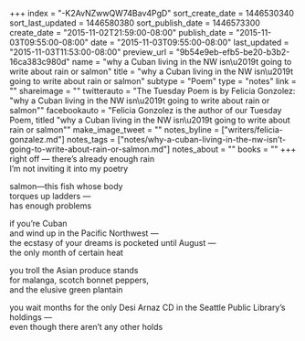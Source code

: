 +++
index = "-K2AvNZwwQW74Bav4PgD"
sort_create_date = 1446530340
sort_last_updated = 1446580380
sort_publish_date = 1446573300
create_date = "2015-11-02T21:59:00-08:00"
publish_date = "2015-11-03T09:55:00-08:00"
date = "2015-11-03T09:55:00-08:00"
last_updated = "2015-11-03T11:53:00-08:00"
preview_url = "9b54e9eb-efb5-be20-b3b2-16ca383c980d"
name = "why a Cuban living in the NW isn\u2019t going to write about rain or salmon"
title = "why a Cuban living in the NW isn\u2019t going to write about rain or salmon"
subtype = "Poem"
type = "notes"
link = ""
shareimage = ""
twitterauto = "The Tuesday Poem is by Felicia Gonzolez: \"why a Cuban living in the NW isn\u2019t going to write about rain or salmon\""
facebookauto = "Felicia Gonzolez is the author of our Tuesday Poem, titled \"why a Cuban living in the NW isn\u2019t going to write about rain or salmon\""
make_image_tweet = ""
notes_byline = ["writers/felicia-gonzalez.md"]
notes_tags = ["notes/why-a-cuban-living-in-the-nw-isn’t-going-to-write-about-rain-or-salmon.md"]
notes_about = ""
books = ""
+++
right off &mdash; there’s already enough rain<br>
I’m not inviting it into my poetry

salmon—this fish whose body<br>
torques up ladders  &mdash;<br>
has enough problems

if you’re Cuban<br>
and wind up in the Pacific Northwest  &mdash; <br>
the ecstasy of your dreams is pocketed until August  &mdash; <br>
the only month of certain heat

you troll the Asian produce stands<br>
for malanga, scotch bonnet peppers,<br>
and the elusive green plantain

you wait months for the only Desi Arnaz CD in the Seattle Public Library’s holdings  &mdash; <br>
even though there aren’t any other holds 